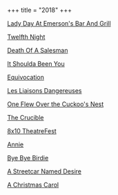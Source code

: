 +++
title = "2018"
+++

[Lady Day At Emerson's Bar And Grill](http://weathervaneplayhouse.com)

[Twelfth Night](https://www.rubbercitytheatre.com/)

[Death Of A Salesman](https://www.thebrecksvilletheatre.org)

[It Shoulda Been You](http://weathervaneplayhouse.com)

[Equivocation](https://www.rubbercitytheatre.com/)

[Les Liaisons Dangereuses](http://weathervaneplayhouse.com)

[One Flew Over the Cuckoo's Nest](https://thewrp.org)

[The Crucible ](https://www.rubbercitytheatre.com/)

[8x10 TheatreFest](http://weathervaneplayhouse.com)

[Annie](https://www.rubbercitytheatre.com/)

[Bye Bye Birdie](http://weathervaneplayhouse.com)

[A Streetcar Named Desire](https://www.rubbercitytheatre.com/)

[A Christmas Carol](https://www.rubbercitytheatre.com/)